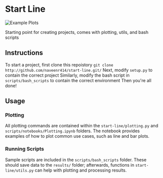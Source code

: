 # Start Line
![Example Plots](img/main_results_2.png)

Starting point for creating projects, comes with plotting, utils, and bash scripts
## Instructions
To start a project, first clone this repoistory
`git clone http://github.com/naveenr414/start-line.git/`
Next, modify `setup.py` to contain the correct project
Similarly, modify the bash script in `scripts/bash_scripts` to contain the correct environment
Then you're all done! 

## Usage
### Plotting
All plotting commands are contained within the `start-line/plotting.py` and `scripts/notebooks/Plotting.ipynb` folders. The notebook provides examples of how to plot common use cases, such as line and bar plots. 

### Running Scripts
Sample scripts are included in the `scripts/bash_scripts` folder. These should save data to the `results/` folder; afterwards, functions in `start-line/utils.py` can help with plotting and processing results. 